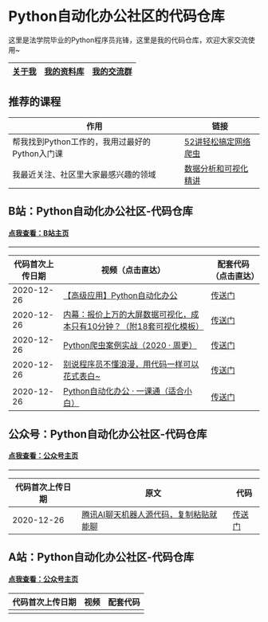 

# Python自动化办公社区的代码仓库

这里是法学院毕业的Python程序员兆锋，这里是我的代码仓库，欢迎大家交流使用~

|   [关于我](https://mp.weixin.qq.com/s/UrJ5PkRWYydaajGetUqFYQ)   |   [我的资料库](http://t.cn/A6Gkrbzw)   |   [我的交流群](https://mp.weixin.qq.com/s/6cR5fMSCtdI5sJdWiDwhOA)   |
| ---- | ---- | ---- |



## 推荐的课程

| 作用                                           | 链接                                                         |
| ---------------------------------------------- | ------------------------------------------------------------ |
| 帮我找到Python工作的，我用过最好的Python入门课 | [52讲轻松搞定网络爬虫](https://mp.weixin.qq.com/s/dUpSxPgTRMGTb5T7-Ya9Ow) |
| 我最近关注、社区里大家最感兴趣的领域           | [数据分析和可视化精讲](http://t.cn/A6qlcSCV)                 |

## B站：Python自动化办公社区-代码仓库

#### [点我查看：B站主页](https://space.bilibili.com/259649365)

------



| 代码首次上传日期 | 视频（点击直达）                                             | 配套代码（点击直达）                                         |
| ---------------- | ------------------------------------------------------------ | ------------------------------------------------------------ |
| 2020-12-26       | [【高级应用】Python自动化办公](https://www.bilibili.com/video/BV1Ty4y1D7wZ) | [传送门](https://github.com/zhaofeng092/python_auto_office/tree/master/B%E7%AB%99/%E3%80%90%E9%AB%98%E7%BA%A7%E5%BA%94%E7%94%A8%E3%80%91Python%E8%87%AA%E5%8A%A8%E5%8C%96%E5%8A%9E%E5%85%AC/code) |
| 2020-12-26       | [内幕：报价上万的大屏数据可视化，成本只有10分钟？（附18套可视化模板）](https://www.bilibili.com/video/BV1Kz4y1r76w) | [传送门](https://github.com/zhaofeng092/python_auto_office/tree/master/B%E7%AB%99/%E5%86%85%E5%B9%95-%E6%8A%A5%E4%BB%B7%E4%B8%8A%E4%B8%87%E7%9A%84%E5%A4%A7%E5%B1%8F%E6%95%B0%E6%8D%AE%E5%8F%AF%E8%A7%86%E5%8C%96%EF%BC%8C%E6%88%90%E6%9C%AC%E5%8F%AA%E6%9C%8910%E5%88%86%E9%92%9F%EF%BC%9F%EF%BC%88%E9%99%8418%E5%A5%97%E5%8F%AF%E8%A7%86%E5%8C%96%E6%A8%A1%E6%9D%BF%EF%BC%89) |
| 2020-12-26       | [Python爬虫案例实战（2020 · 周更）](https://www.bilibili.com/video/BV15E411P7ey?p=1) | [传送门](https://github.com/zhaofeng092/python_auto_office/tree/master/B%E7%AB%99/Python%E7%88%AC%E8%99%AB%E6%A1%88%E4%BE%8B%E5%AE%9E%E6%88%98%EF%BC%882020%20%C2%B7%20%E5%91%A8%E6%9B%B4%EF%BC%89) |
| 2020-12-26       | [别说程序员不懂浪漫，用代码一样可以花式表白~](https://www.bilibili.com/video/BV1zi4y1V73n) | [传送门](https://github.com/zhaofeng092/python_auto_office/tree/master/B%E7%AB%99/%E5%88%AB%E8%AF%B4%E7%A8%8B%E5%BA%8F%E5%91%98%E4%B8%8D%E6%87%82%E6%B5%AA%E6%BC%AB%EF%BC%8C%E7%94%A8%E4%BB%A3%E7%A0%81%E4%B8%80%E6%A0%B7%E5%8F%AF%E4%BB%A5%E8%8A%B1%E5%BC%8F%E8%A1%A8%E7%99%BD~) |
| 2020-12-26       | [Python自动化办公 · 一课通（适合小白）](https://www.bilibili.com/video/BV12K411N7nx) | [传送门](https://github.com/zhaofeng092/python_auto_office/tree/master/B%E7%AB%99/%E5%88%AB%E8%AF%B4%E7%A8%8B%E5%BA%8F%E5%91%98%E4%B8%8D%E6%87%82%E6%B5%AA%E6%BC%AB%EF%BC%8C%E7%94%A8%E4%BB%A3%E7%A0%81%E4%B8%80%E6%A0%B7%E5%8F%AF%E4%BB%A5%E8%8A%B1%E5%BC%8F%E8%A1%A8%E7%99%BD~) |

## 公众号：Python自动化办公社区-代码仓库

#### [点我查看：公众号主页](http://t.cn/A6Gkrbzw)

------

| 代码首次上传日期 | 原文                                                         | 代码                                                         |
| ---------------- | ------------------------------------------------------------ | ------------------------------------------------------------ |
| 2020-12-26       | [腾讯AI聊天机器人源代码，复制粘贴就能聊](https://mp.weixin.qq.com/s/8ZdQtc2zlkUVG_g8__RlJA) | [传送门](https://github.com/zhaofeng092/python_auto_office/blob/master/%E5%85%AC%E4%BC%97%E5%8F%B7/%E8%85%BE%E8%AE%AFAI%E8%81%8A%E5%A4%A9%E6%9C%BA%E5%99%A8%E4%BA%BA%E6%BA%90%E4%BB%A3%E7%A0%81%EF%BC%8C%E5%A4%8D%E5%88%B6%E7%B2%98%E8%B4%B4%E5%B0%B1%E8%83%BD%E8%81%8A.py) |



## A站：Python自动化办公社区-代码仓库

#### [点我查看：公众号主页](http://t.cn/A6Gkrbzw)

| 代码首次上传日期 | 视频 | 配套代码 |
| ---------------- | ---- | -------- |
|                  |      |          |

